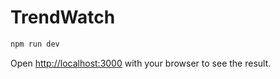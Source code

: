 # TrendWatch

```bash
npm run dev
```

Open [http://localhost:3000](http://localhost:3000) with your browser to see the result.

